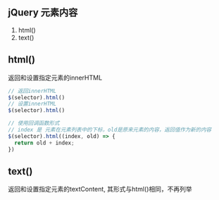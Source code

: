 

## jQuery 元素内容
1. html()
2. text()

## html()
返回和设置指定元素的innerHTML
```js
// 返回innerHTML
$(selector).html()
// 设置innerHTML
$(selector).html()

// 使用回调函数形式
// index 是 元素在元素列表中的下标，old是原来元素的内容，返回值作为新的内容
$(selector).html((index, old) => {
  return old + index;
})
```

## text()
返回和设置指定元素的textContent, 其形式与html()相同，不再列举

